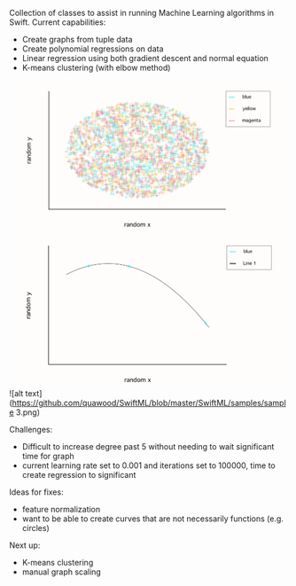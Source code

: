 Collection of classes to assist in running Machine Learning algorithms in Swift.
Current capabilities:
* Create graphs from tuple data
* Create polynomial regressions on data
* Linear regression using both gradient descent and normal equation
* K-means clustering (with elbow method)

![alt text](https://github.com/quawood/SwiftML/blob/master/SwiftML/samples/sample1.png)
![alt text](https://github.com/quawood/SwiftML/blob/master/SwiftML/samples/sample2.png)
![alt text](https://github.com/quawood/SwiftML/blob/master/SwiftML/samples/sample 3.png)

Challenges:
* Difficult to increase degree past 5 without needing to wait significant time for graph
* current learning rate set to 0.001 and iterations set to 100000, time to create regression to significant

Ideas for fixes: 
* feature normalization
* want to be able to create curves that are not necessarily functions (e.g. circles)

Next up:
* K-means clustering
* manual graph scaling
